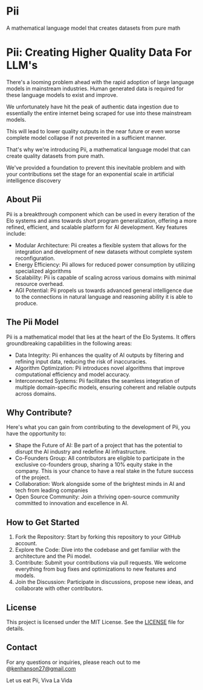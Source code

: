 # Pii
A mathematical language model that creates datasets from pure math
# Pii: Creating Higher Quality Data For LLM's

There's a looming problem ahead with the rapid adoption of large language models in mainstream industries. Human generated data is required for these language models to exist and improve. 

We unfortunately have hit the peak of authentic data ingestion due to essentially the entire internet being scraped for use into these mainstream models. 

This will lead to lower quality outputs in the near future or even worse complete model collapse if not prevented in a sufficient manner. 

That's why we're introducing Pii, a mathematical language model that can create quality datasets from pure math. 

We've provided a foundation to prevent this inevitable problem and with your contributions set the stage for an exponential scale in artificial intelligence discovery


## About Pii
Pii is a breakthrough component which can be used in every iteration of the Elo systems and aims towards short program generalization, offering a more refined, efficient, and scalable platform for AI development. Key features include:

- Modular Architecture: Pii creates a flexible system that allows for the integration and development of new datasets without complete system reconfiguration.
- Energy Efficiency: Pii allows for reduced power consumption by utilizing specialized algorithms
- Scalability: Pii is capable of scaling across various domains with minimal resource overhead.
- AGI Potential: Pii propels us towards advanced general intelligence due to the connections in natural language and reasoning ability it is able to produce.

## The Pii Model
Pii is a mathematical model that lies at the heart of the Elo Systems. It offers groundbreaking capabilities in the following areas:

- Data Integrity: Pii enhances the quality of AI outputs by filtering and refining input data, reducing the risk of inaccuracies.
- Algorithm Optimization: Pii introduces novel algorithms that improve computational efficiency and model accuracy.
- Interconnected Systems: Pii facilitates the seamless integration of multiple domain-specific models, ensuring coherent and reliable outputs across domains.

## Why Contribute?
Here's what you can gain from contributing to the development of Pii, you have the opportunity to:

- Shape the Future of AI: Be part of a project that has the potential to disrupt the AI industry and redefine AI infrastructure.
- Co-Founders Group: All contributors are eligible to participate in the exclusive co-founders group, sharing a 10% equity stake in the company. This is your chance to have a real stake in the future success of the project.
- Collaboration: Work alongside some of the brightest minds in AI and tech from leading companies 
- Open Source Community: Join a thriving open-source community committed to innovation and excellence in AI.

## How to Get Started
1. Fork the Repository: Start by forking this repository to your GitHub account.
2. Explore the Code: Dive into the codebase and get familiar with the architecture and the Pii model.
3. Contribute: Submit your contributions via pull requests. We welcome everything from bug fixes and optimizations to new features and models.
4. Join the Discussion: Participate in discussions, propose new ideas, and collaborate with other contributors.

## License
This project is licensed under the MIT License. See the [LICENSE](./LICENSE) file for details.

## Contact
For any questions or inquiries, please reach out to me @kenhanson27@gmail.com

Let us eat Pii, Viva La Vida
